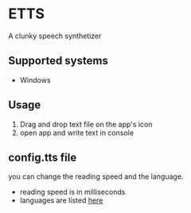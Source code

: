 # ETTS
A clunky speech synthetizer

## Supported systems

- Windows

## Usage

1. Drag and drop text file on the app's icon
2. open app and write text in console

## config.tts file
you can change the reading speed and the language. 
- reading speed is in milliseconds
- languages are listed [here]([https://link-url-here.org](https://github.com/espeak-ng/espeak-ng/blob/master/docs/languages.md))
